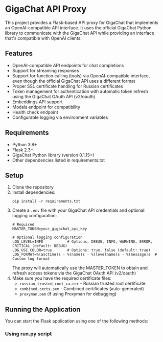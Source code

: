 # GigaChat API Proxy

This project provides a Flask-based API proxy for GigaChat that implements an OpenAI-compatible API interface. It uses the official GigaChat Python library to communicate with the GigaChat API while providing an interface that's compatible with OpenAI clients.

## Features

- OpenAI-compatible API endpoints for chat completions
- Support for streaming responses
- Support for function calling (tools) via OpenAI-compatible interface, even though the official GigaChat API uses a different format
- Proper SSL certificate handling for Russian certificates
- Token management for authentication with automatic token refresh using the GigaChat OAuth API (v2/oauth)
- Embeddings API support
- Models endpoint for compatibility
- Health check endpoint
- Configurable logging via environment variables

## Requirements

- Python 3.8+
- Flask 2.3+
- GigaChat Python library (version 0.1.15+)
- Other dependencies listed in requirements.txt

## Setup

1. Clone the repository
2. Install dependencies:
   ```
   pip install -r requirements.txt
   ```
3. Create a `.env` file with your GigaChat API credentials and optional logging configuration:
   ```
   # Required
   MASTER_TOKEN=your_gigachat_api_key

   # Optional logging configuration
   LOG_LEVEL=INFO           # Options: DEBUG, INFO, WARNING, ERROR, CRITICAL (default: DEBUG)
   LOG_USE_COLOR=true       # Options: true, false (default: true)
   LOG_FORMAT=%(asctime)s - %(name)s - %(levelname)s - %(message)s  # Custom log format
   ```
   The proxy will automatically use the MASTER_TOKEN to obtain and refresh access tokens via the GigaChat OAuth API (v2/oauth)
4. Make sure you have the required certificate files:
   - `russian_trusted_root_ca.cer` - Russian trusted root certificate
   - `combined_certs.pem` - Combined certificates (auto-generated)
   - `proxyman.pem` (if using Proxyman for debugging)

## Running the Application

You can start the Flask application using one of the following methods:

### Using run.py script